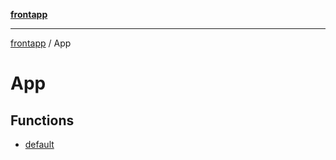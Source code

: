 [**frontapp**](../README.md)

***

[frontapp](../README.md) / App

# App

## Functions

- [default](functions/default.md)
